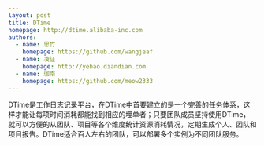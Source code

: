 ```yaml
---
layout: post
title: DTime
homepage: http://dtime.alibaba-inc.com
authors:
  - name: 思竹
    homepage: https://github.com/wangjeaf
  - name: 凌征
    homepage: http://yehao.diandian.com
  - name: 珈南
    homepage: https://github.com/meow2333
---
```


DTime是工作日志记录平台，在DTime中首要建立的是一个完善的任务体系，这样才能让每项时间消耗都能找到相应的埋单者；只要团队成员坚持使用DTime，就可以方便的从团队、项目等各个维度统计资源消耗情况，定期生成个人、团队和项目报告。DTime适合百人左右的团队，可以部署多个实例为不同团队服务。